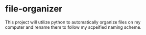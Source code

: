 # file-organizer
This project will utilize python to automatically organize files on my computer and rename them to follow my scpeified naming scheme.

